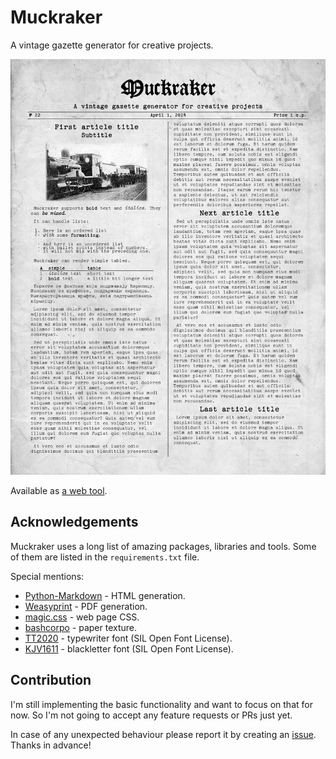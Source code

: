 # Muckraker
A vintage gazette generator for creative projects.

![Issue sample](./media/issue.jpg)

Available as [a web tool](http://muckraker.kmiziz.xyz).

## Acknowledgements
Muckraker uses a long list of amazing packages, libraries and tools.
Some of them are listed in the `requirements.txt` file.

Special mentions:
- [Python-Markdown](https://github.com/Python-Markdown/markdown) - HTML generation.
- [Weasyprint](https://github.com/Kozea/WeasyPrint) - PDF generation.
- [magic.css](https://css.winterveil.net/) - web page CSS.
- [bashcorpo](https://www.deviantart.com/bashcorpo) - paper texture.
- [TT2020](https://copypaste.wtf/TT2020/docs/) - typewriter font (SIL Open Font License).
- [KJV1611](https://github.com/ctrlcctrlv/kjv1611) - blackletter font (SIL Open Font License).

## Contribution
I'm still implementing the basic functionality and want to focus on that for now.
So I'm not going to accept any feature requests or PRs just yet.

In case of any unexpected behaviour please report it by creating an
[issue](https://github.com/kompoth/muckraker/issues). Thanks in advance!
